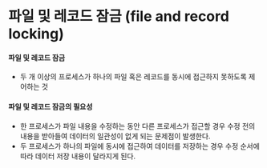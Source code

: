 # 파일 및 레코드 잠금 (file and record locking)

#### 파일 및 레코드 잠금
- 두 개 이상의 프로세스가 하나의 파일 혹은 레코드를 동시에 접근하지 못하도록 제어하는 것

#### 파일 및 레코드 잠금의 필요성
- 한 프로세스가 파일 내용을 수정하는 동안 다른 프로세스가 접근할 경우 수정 전의 내용을 받아들여 데이터의 일관성이 없게 되는 문제점이 발생한다. 
- 두 프로세스가 하나의 파일에 동시에 접근하여 데이터를 저장하는 경우 수정 순서에 따라 데이터 저장 내용이 달라지게 된다. 

